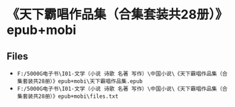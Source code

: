 # 《天下霸唱作品集（合集套装共28册）》epub+mobi

## Files

- `F:/5000G电子书\I01-文学（小说 诗歌 名著 写作）\中国小说\《天下霸唱作品集（合集套装共28册）》epub+mobi\天下霸唱作品集.epub`
- `F:/5000G电子书\I01-文学（小说 诗歌 名著 写作）\中国小说\《天下霸唱作品集（合集套装共28册）》epub+mobi\files.txt`

